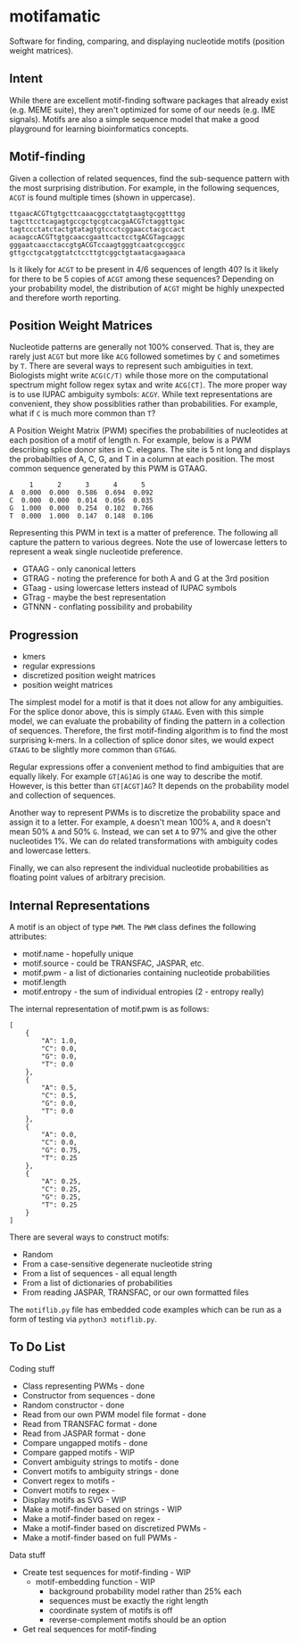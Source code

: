 motifamatic
===========

Software for finding, comparing, and displaying nucleotide motifs (position
weight matrices).

## Intent ##

While there are excellent motif-finding software packages that already exist
(e.g. MEME suite), they aren't optimized for some of our needs (e.g. IME
signals). Motifs are also a simple sequence model that make a good playground
for learning bioinformatics concepts.

## Motif-finding ##

Given a collection of related sequences, find the sub-sequence pattern with the
most surprising distribution. For example, in the following sequences, `ACGT`
is found multiple times (shown in uppercase).

```
ttgaacACGTtgtgcttcaaacggcctatgtaagtgcggtttgg
tagcttcctcagagtgccgctgcgtcacgaACGTctaggttgac
tagtccctatctactgtatagtgtccctcggaacctacgccact
acaagccACGTtgtgcaaccgaattcactcctgACGTagcaggc
gggaatcaacctaccgtgACGTccaagtgggtcaatcgccggcc
gttgcctgcatggtatctccttgtcggctgtaatacgaagaaca
```

Is it likely for `ACGT` to be present in 4/6 sequences of length 40? Is it
likely for there to be 5 copies of `ACGT` among these sequences? Depending on
your probability model, the distribution of `ACGT` might be highly unexpected
and therefore worth reporting.

## Position Weight Matrices ##

Nucleotide patterns are generally not 100% conserved. That is, they are rarely
just `ACGT` but more like `ACG` followed sometimes by `C` and sometimes by `T`.
There are several ways to represent such ambiguities in text. Biologists might
write `ACG(C/T)` while those more on the computational spectrum might follow
regex sytax and write `ACG[CT]`. The more proper way is to use IUPAC ambiguity
symbols: `ACGY`. While text representations are convenient, they show
possiblities rather than probabilities. For example, what if `C` is much more
common than `T`?

A Position Weight Matrix (PWM) specifies the probabilities of nucleotides at
each position of a motif of length n. For example, below is a PWM describing
splice donor sites in C. elegans. The site is 5 nt long and displays the
probabilties of A, C, G, and T in a column at each position. The most common
sequence generated by this PWM is GTAAG.

```
     1      2      3      4      5
A  0.000  0.000  0.586  0.694  0.092
C  0.000  0.000  0.014  0.056  0.035
G  1.000  0.000  0.254  0.102  0.766
T  0.000  1.000  0.147  0.148  0.106
```

Representing this PWM in text is a matter of preference. The following all
capture the pattern to various degrees. Note the use of lowercase letters to
represent a weak single nucleotide preference.

+ GTAAG - only canonical letters
+ GTRAG - noting the preference for both A and G at the 3rd position
+ GTaag - using lowercase letters instead of IUPAC symbols
+ GTrag - maybe the best representation
+ GTNNN - conflating possibility and probability

## Progression ##

+ kmers
+ regular expressions
+ discretized position weight matrices
+ position weight matrices

The simplest model for a motif is that it does not allow for any ambiguities.
For the splice donor above, this is simply `GTAAG`. Even with this simple
model, we can evaluate the probability of finding the pattern in a collection
of sequences. Therefore, the first motif-finding algorithm is to find the most
surprising k-mers. In a collection of splice donor sites, we would expect
`GTAAG` to be slightly more common than `GTGAG`.

Regular expressions offer a convenient method to find ambiguities that are
equally likely. For example `GT[AG]AG` is one way to describe the motif.
However, is this better than `GT[ACGT]AG`? It depends on the probability model
and collection of sequences.

Another way to represent PWMs is to discretize the probability space and assign
it to a letter. For example, `A` doesn't mean 100% `A`, and `R` doesn't mean
50% `A` and 50% `G`. Instead, we can set `A` to 97% and give the other
nucleotides 1%. We can do related transformations with ambiguity codes and
lowercase letters.

Finally, we can also represent the individual nucleotide probabilities as
floating point values of arbitrary precision.

## Internal Representations ##

A motif is an object of type `PWM`. The `PWM` class defines the following
attributes:

+ motif.name - hopefully unique
+ motif.source - could be TRANSFAC, JASPAR, etc.
+ motif.pwm - a list of dictionaries containing nucleotide probabilities
+ motif.length
+ motif.entropy - the sum of individual entropies (2 - entropy really)

The internal representation of motif.pwm is as follows:

```
[
    {
        "A": 1.0,
        "C": 0.0,
        "G": 0.0,
        "T": 0.0
    },
    {
        "A": 0.5,
        "C": 0.5,
        "G": 0.0,
        "T": 0.0
    },
    {
        "A": 0.0,
        "C": 0.0,
        "G": 0.75,
        "T": 0.25
    },
    {
        "A": 0.25,
        "C": 0.25,
        "G": 0.25,
        "T": 0.25
    }
]
```

There are several ways to construct motifs:

+ Random
+ From a case-sensitive degenerate nucleotide string
+ From a list of sequences - all equal length
+ From a list of dictionaries of probabilities
+ From reading JASPAR, TRANSFAC, or our own formatted files

The `motiflib.py` file has embedded code examples which can be run as a form of
testing via `python3 motiflib.py`.

## To Do List ##

Coding stuff

+ Class representing PWMs - done
+ Constructor from sequences - done
+ Random constructor - done
+ Read from our own PWM model file format - done
+ Read from TRANSFAC format - done
+ Read from JASPAR format - done
+ Compare ungapped motifs - done
+ Compare gapped motifs - WIP
+ Convert ambiguity strings to motifs - done
+ Convert motifs to ambiguity strings - done
+ Convert regex to motifs -
+ Convert motifs to regex -
+ Display motifs as SVG - WIP
+ Make a motif-finder based on strings - WIP
+ Make a motif-finder based on regex - 
+ Make a motif-finder based on discretized PWMs -
+ Make a motif-finder based on full PWMs -

Data stuff

+ Create test sequences for motif-finding - WIP
	+ motif-embedding function - WIP
		+ background probability model rather than 25% each
		+ sequences must be exactly the right length
		+ coordinate system of motifs is off
		+ reverse-complement motifs should be an option
+ Get real sequences for motif-finding
